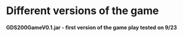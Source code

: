 # Different versions of the game

#### GDS200GameV0.1.jar - first version of the game play tested on 9/23
